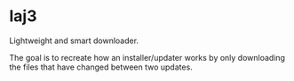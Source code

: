 # laj3

Lightweight and smart downloader.

The goal is to recreate how an installer/updater works by only downloading the files that have changed between two updates.
